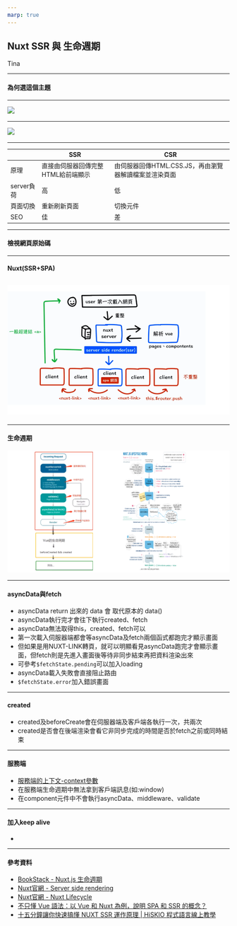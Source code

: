 ```yaml
---
marp: true
---
```

## Nuxt SSR 與 生命週期

Tina

---

#### 為何選這個主題
---

![](https://i.imgur.com/EiTn2I7.png)

---

![](https://i.imgur.com/xHimAbn.png)

---

|        |  SSR  |  CSR  |
|  ----  |  ----  | ----  |
|  原理  | 直接由伺服器回傳完整HTML給前端顯示  | 由伺服器回傳HTML.CSS.JS，再由瀏覽器解讀檔案並渲染頁面 |
|  server負荷  | 高  | 低 |
|  頁面切換  | 重新刷新頁面  | 切換元件 |
|  SEO  |  佳  | 差 |

---

#### 檢視網頁原始碼
---

#### Nuxt(SSR+SPA)
![](nuxt-ssr.png)
---

---

#### 生命週期
![](life-cycle.png)

---

#### asyncData與fetch
- asyncData return 出來的 data 會 取代原本的 data() 
- asyncData執行完才會往下執行created、fetch
- asyncData無法取得this，created、fetch可以
- 第一次載入伺服器端都會等asyncData及fetch兩個函式都跑完才顯示畫面
- 但如果是用NUXT-LINK轉頁，就可以明顯看見asyncData跑完才會顯示畫面，但fetch則是先進入畫面後等待非同步結束再把資料渲染出來
- 可參考`$fetchState.pending`可以加入loading
- asyncData載入失敗會直接阻止路由
- `$fetchState.error`加入錯誤畫面
---

#### created

- created及beforeCreate會在伺服器端及客戶端各執行一次，共兩次
- created是否會在後端渲染會看它非同步完成的時間是否於fetch之前或同時結束

---

#### 服務端
- [服務端的上下文-context參數](https://nuxtjs.org/docs/internals-glossary/context/)
- 在服務端生命週期中無法拿到客戶端訊息(如:window)
- 在component元件中不會執行asyncData、middleware、validate
---

#### 加入keep alive

- 

---
#### 參考資料
- [BookStack - Nuxt.js 生命週期](http://192.168.99.115/books/web-team-%E5%82%B3%E6%89%BF%E8%88%87%E5%88%86%E4%BA%AB/page/nuxtjs-%E7%94%9F%E5%91%BD%E9%80%B1%E6%9C%9F)
- [Nuxt官網 - Server side rendering](https://nuxtjs.org/docs/concepts/server-side-rendering)
- [Nuxt官網 - Nuxt Lifecycle](https://nuxtjs.org/docs/concepts/nuxt-lifecycle)
- [不只懂 Vue 語法：以 Vue 和 Nuxt 為例，說明 SPA 和 SSR 的概念？](https://ithelp.ithome.com.tw/articles/10262891)
- [十五分鐘讓你快速搞懂 NUXT SSR 運作原理 | HiSKIO 程式語言線上教學](https://www.youtube.com/watch?v=IHyOXnD8UGI)